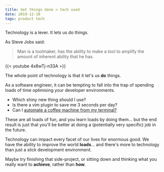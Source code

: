 ```yaml
---
title: Get things done > tech used
date: 2019-12-10
tags: product tech
---
```


Technology is a lever. It lets us do things.

As Steve Jobs said:

> Man is a toolmaker, has the ability to make a tool to amplify the amount of inherent ability that he has.

{{< youtube 4x8wTj-n33A >}}

The whole point of technology is that it let's us **do** things.

As a software engineer, it can be tempting to fall into the trap of spending loads of time optimising your developer environments.

- Which shiny new thing should I use?
- Is there a vim plugin to save me 3 seconds per day?
- Can I [automate a coffee machine from my terminal?](https://github.com/NARKOZ/hacker-scripts)

These are all loads of fun, and you learn loads by doing them... but the end result is just that you'll be better at doing a (potentially very specific) job in the future.

Technology can impact every facet of our lives for enormous good. We have the ability to improve the world **loads**... and there's more to technology than just a slick development environment.

Maybe try finishing that side-project, or sitting down and thinking what you really want to **achieve**, rather than **how**.
